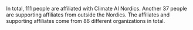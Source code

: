 In total, 111 people are affiliated with Climate AI Nordics. Another 37 people are supporting affiliates from outside the Nordics. The affiliates and supporting affiliates come from 86 different organizations in total.
